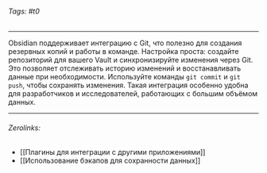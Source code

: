 ###### Tags:  #t0
___
Obsidian поддерживает интеграцию с Git, что полезно для создания резервных копий и работы в команде. Настройка проста: создайте репозиторий для вашего Vault и синхронизируйте изменения через Git. Это позволяет отслеживать историю изменений и восстанавливать данные при необходимости. Используйте команды `git commit` и `git push`, чтобы сохранять изменения. Такая интеграция особенно удобна для разработчиков и исследователей, работающих с большим объёмом данных.
___
###### Zerolinks: 
- [[Плагины для интеграции с другими приложениями]]
- [[Использование бэкапов для сохранности данных]]
